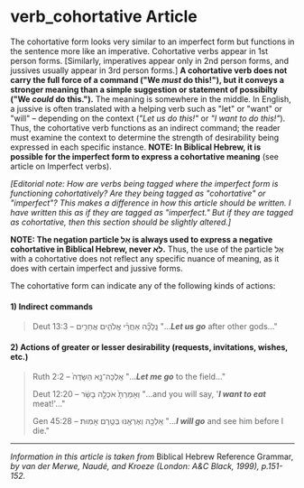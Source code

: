 # verb_cohortative Article
The cohortative form looks very similar to an imperfect form but functions in the sentence more like an imperative.  Cohortative verbs appear in 1st person forms.  [Similarly, imperatives appear only in 2nd person forms, and jussives usually appear in 3rd person forms.]  **A cohortative verb does not carry the full force of a command ("We *must* do this!"), but it conveys a stronger meaning than a simple suggestion or statement of possibilty ("We *could* do this.").**  The meaning is somewhere in the middle.  In English, a jussive is often translated with a helping verb such as "let" or "want" or "will" – depending on the context (*"Let us do this!"* or *"I want to do this!"*).  Thus, the cohortative verb functions as an indirect command; the reader must examine the context to determine the strength of desirability being expressed in each specific instance.  **NOTE: In Biblical Hebrew, it is possible for the imperfect form to express a cohortative meaning** (see article on Imperfect verbs).

*[Editorial note: How are verbs being tagged where the imperfect form is functioning cohortatively?  Are they being tagged as "cohortative" or "imperfect"?  This makes a difference in how this article should be written.  I have written this as if they are tagged as "imperfect."  But if they are tagged as cohortative, then this section should be slightly altered.]*

**NOTE: The negation particle אַל is always used to express a negative cohortative in Biblical Hebrew, never לֹא.**  Thus, the use of the particle אַל with a cohortative does not reflect any specific nuance of meaning, as it does with certain imperfect and jussive forms.


The cohortative form can indicate any of the following kinds of actions:

#### 1) Indirect commands

> Deut 13:3 –  נֵֽלְכָ֞ה אַחֲרֵ֨י אֱלֹהִ֧ים אֲחֵרִ֛ים  "...***Let us go*** after other gods..."
 
#### 2) Actions of greater or lesser desirability (requests, invitations, wishes, etc.)

> Ruth 2:2 –  אֵֽלְכָה־נָּ֤א הַשָּׂדֶה֙  "...***Let me go*** to the field..."
> 
> Deut 12:20 –  וְאָמַרְתָּ֙ אֹכְלָ֣ה בָשָׂ֔ר  "...and you will say, '***I want to eat*** meat!'..."
> 
> Gen 45:28 –  אֵֽלְכָ֥ה וְאֶרְאֶ֖נּוּ בְּטֶ֥רֶם אָמֽוּת׃  "...***I will go*** and see him before I die."
> 

----------------------------------

*Information in this article is taken from* Biblical Hebrew Reference Grammar, *by van der Merwe, Naudé, and Kroeze (London: A&C Black, 1999), p.151-152.*